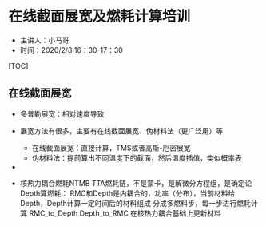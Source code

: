 # 在线截面展宽及燃耗计算培训
* 主讲人：小马哥
* 时间：2020/2/8 16：30-17：30

[TOC]

## 在线截面展宽
* 多普勒展宽：相对速度导致
* 展宽方法有很多，主要有在线截面展宽、伪材料法（更广泛用）等
  * 在线截面展宽：直接计算，TMS或者高斯-厄密展宽
  * 伪材料法：提前算出不同温度下的截面，然后温度插值，类似概率表
* 


* 核热力耦合燃耗NTMB
TTA燃耗链，不是蒙卡，是解微分方程组，是确定论
Depth算燃耗：
RMC和Depth是内耦合的，功率（分布），当前材料给Depth，Depth计算一定时间后的材料组成
分成多燃料步，每一步进行燃耗计算
RMC_to_Depth
Depth_to_RMC
在核热力耦合基础上更新材料
